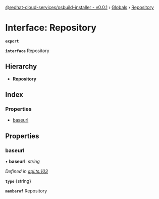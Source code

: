 [@redhat-cloud-services/osbuild-installer - v0.0.1](../README.md) › [Globals](../globals.md) › [Repository](repository.md)

# Interface: Repository

**`export`** 

**`interface`** Repository

## Hierarchy

* **Repository**

## Index

### Properties

* [baseurl](repository.md#baseurl)

## Properties

###  baseurl

• **baseurl**: *string*

*Defined in [api.ts:103](https://github.com/Gundersanne/javascript-clients/blob/master/packages/osbuild-installer/api.ts#L103)*

**`type`** {string}

**`memberof`** Repository
